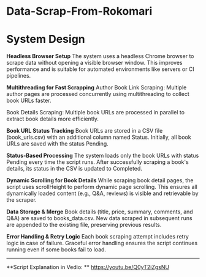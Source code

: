 # Data-Scrap-From-Rokomari
# System Design
**Headless Browser Setup**
 The system uses a headless Chrome browser to scrape data without opening a visible browser window. This improves performance and is suitable for automated environments like servers or CI pipelines.

**Multithreading for Fast Scrapping**
Author Book Link Scraping:
 Multiple author pages are processed concurrently using multithreading to collect book URLs faster.

Book Details Scraping:
 Multiple book URLs are processed in parallel to extract book details more efficiently.

**Book URL Status Tracking**
Book URLs are stored in a CSV file (book_urls.csv) with an additional column named Status.
Initially, all book URLs are saved with the status Pending.

**Status-Based Processing**
The system loads only the book URLs with status Pending every time the script runs.
After successfully scraping a book's details, its status in the CSV is updated to Completed.


**Dynamic Scrolling for Book Details**
While scraping book detail pages, the script uses scrollHeight to perform dynamic page scrolling.
 This ensures all dynamically loaded content (e.g., Q&A, reviews) is visible and retrievable by the scraper.

**Data Storage & Merge**
Book details (title, price, summary, comments, and Q&A) are saved to books_data.csv.
New data scraped in subsequent runs are appended to the existing file, preserving previous results.


**Error Handling & Retry Logic**
Each book scraping attempt includes retry logic in case of failure.
Graceful error handling ensures the script continues running even if some books fail to load.

--------------------------------------------------------------------------------------------------------------
**Script Explanation in Vedio: ** https://youtu.be/Q0yT2iZgsNU
